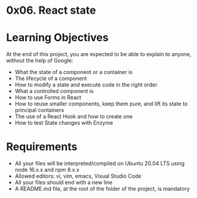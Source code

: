 # 0x06. React state
# Learning Objectives
 At the end of this project, you are expected to be able to explain to anyone, without the help of Google:

* What the state of a component or a container is
* The lifecycle of a component
* How to modify a state and execute code in the right order
* What a controlled component is
* How to use Forms in React
* How to reuse smaller components, keep them pure, and lift its state to principal containers
* The use of a React Hook and how to create one
* How to test State changes with Enzyme
# Requirements
* All your files will be interpreted/compiled on Ubuntu 20.04 LTS using node 16.x.x and npm 8.x.x
* Allowed editors: vi, vim, emacs, Visual Studio Code
* All your files should end with a new line
* A README.md file, at the root of the folder of the project, is mandatory